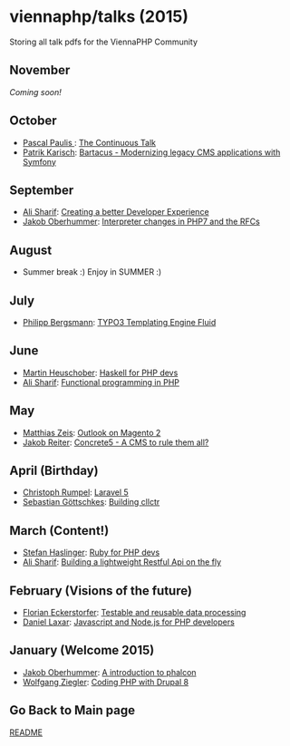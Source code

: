 viennaphp/talks (2015)
================

Storing all talk pdfs for the ViennaPHP Community 

November
-------
*Coming soon!*

October
-------

* [ Pascal Paulis ](https://lu.linkedin.com/pub/pascal-paulis/40/115/ba0): [The Continuous Talk](../201510/00_The_Continuous_Talk.pdf)
* [ Patrik Karisch](https://twitter.com/PatrikKarisch): [Bartacus - Modernizing legacy CMS applications with Symfony]() 


September
---------

* [Ali Sharif](https://medium.com/@sharifsbeat): [Creating a better Developer Experience]() 
* [Jakob Oberhummer](https://at.linkedin.com/pub/jakob-oberhummer/5b/b71/643): [Interpreter changes in PHP7 and the RFCs](../201509/00-php7-talk-slides.pdf)


August
------

* Summer break :) Enjoy in SUMMER :)
 
 
July
-----

* [Philipp Bergsmann](https://github.com/phbergsmann): [TYPO3 Templating Engine Fluid]()



June
-----

* [Martin Heuschober](https://github.com/epsilonhalbe): [Haskell for PHP devs](../201506/00-haskell-for-php-devs)
* [Ali Sharif](): [Functional programming in PHP](../201506)


May
----

* [Matthias Zeis](http://www.matthias-zeis.com/): [Outlook on Magento 2](../201505/01-outlook-on-magento-2.pdf)
* [Jakob Reiter](https://github.com/JakobReiter/): [Concrete5 - A CMS to rule them all?](../201505/03-concrete5-a-cms-to-rule-them-all.pdf)

      
      
April (Birthday)
------

* [Christoph Rumpel](): [Laravel 5](../201504/00-hello-laravel.pdf)
* [Sebastian Göttschkes](): [Building cllctr](../201504/01-building-cllctr.pdf)


March (Content!)
-----

* [Stefan Haslinger](): [Ruby for PHP devs](../201504/)
* [Ali Sharif](): [Building a lightweight Restful Api on the fly](../201504/)


February (Visions of the future)
--------

* [Florian Eckerstorfer](): [Testable and reusable data processing](../201502/01-testable-and-reusable-data-processing.pdf)
* [Daniel Laxar](): [Javascript and Node.js for PHP developers](../201502/02-JavaScript-for-PHP-developers-links.pdf)


January (Welcome 2015)
--------

* [Jakob Oberhummer](): [A introduction to phalcon](../201501/01_phalcon.txt)
* [Wolfgang Ziegler](): [Coding PHP with Drupal 8](../201501/00-coding-with-drupal8.pdf)
  
  
 
## Go Back to Main page 

[README](../README.md)  

